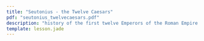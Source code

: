 ```yaml
---
title: "Seutonius - the Twelve Caesars"
pdf: "seutonius_twelvecaesars.pdf"
description: "history of the first twelve Emperors of the Roman Empire."
template: lesson.jade
---
```

